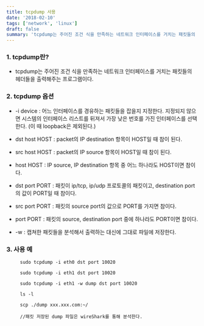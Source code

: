 ```yaml
---
title: tcpdump 사용
date: '2018-02-10'
tags: ['network', 'linux']
draft: false
summary: 'tcpdump는 주어진 조건 식을 만족하는 네트워크 인터페이스를 거치는 패킷들의 헤더들을 출력해주는 프로그램이다.'
---
```


### 1. tcpdump란?

- tcpdump는 주어진 조건 식을 만족하는 네트워크 인터페이스를 거치는 패킷들의 헤더들을 출력해주는 프로그램이다.

### 2. tcpdump 옵션

- -i device : 어느 인터페이스를 경유하는 패킷들을 잡을지 지정한다. 지정되지 않으면 시스템의 인터페이스 리스트를 뒤져서 가장 낮은 번호를 가진 인터페이스를 선택한다. (이 때 loopback은 제외된다.)

- dst host HOST : packet의 IP destination 항목이 HOST일 때 참이 된다.

- src host HOST : packet의 IP source 항목이 HOST일 때 참이 된다.

- host HOST : IP source, IP destination 항목 중 어느 하나라도 HOST이면 참이다.

- dst port PORT : 패킷이 ip/tcp, ip/udp 프로토콜의 패킷이고, destination port의 값이 PORT일 때 참이다.

- src port PORT : 패킷의 source port의 값으로 PORT를 가지면 참이다.

- port PORT : 패킷의 source, destination port 중에 하나라도 PORT이면 참이다.

- -w : 캡쳐한 패킷들을 분석해서 출력하는 대신에 그대로 파일에 저장한다.

### 3. 사용 예

```
     sudo tcpdump -i eth0 dst port 10020

     sudo tcpdump -i eth1 dst port 10020

     sudo tcpdump -i eth1 -w dump dst port 10020

     ls -l

     scp ./dump xxx.xxx.com:~/

     //패킷 저장된 dump 파일은 wireShark를 통해 분석한다.
```
